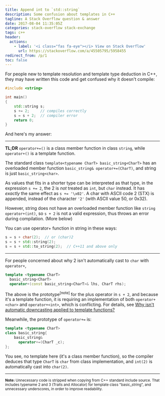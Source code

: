 ```yaml
---
title: Append int to `std::string`
description: Some confusion about templates in C++
tagline: A Stack Overflow question & answer
date: 2017-08-04 11:35:05Z
categories: stack-overflow stack-exchange
tags: c++
header:
  actions:
    - label: '<i class="fas fa-eye"></i> View on Stack Overflow'
      url: https://stackoverflow.com/a/45505795/5958455
redirect_from: /p/1
toc: false
---
```


For people new to template resolution and template type deduction in C++, they may have written this code and get confused why it doesn't compile:

```c++
#include <string>

int main()
{
    std::string s;
    s += 2;     // compiles correctly
    s = s + 2;  // compiler error
    return 0;
}
```

And here's my answer:

------

**TL;DR** `operator+=()` is a class member function in class `string`, while `operator+()` is a template function.

The standard class `template<typename CharT> basic_string<CharT>` has an overloaded member function `basic_string& operator+=(CharT)`, and string is just `basic_string<char>`.

As values that fits in a shorter type can be interpreted as that type, in the expression `s += 2`, the 2 is *not* treated as `int`, but `char` instead. It has *exactly* the same effect as `s += '\x02'`. A char with ASCII code 2 (STX) is appended, instead of the character `'2'` (with ASCII value 50, or 0x32).

However, string does not have an overloaded member function like `string operator+(int)`, so `s + 2` is not a valid expression, thus throws an error during compilation. (More below)

You can use operator+ function in string in these ways:

```c++
s = s + char(2);  // or (char)2
s = s + std::string(2);
s = s + std::to_string(2);  // C++11 and above only
```

------

For people concerned about why 2 isn't automatically cast to `char` with `operator+`,

```c++
template <typename CharT>
  basic_string<CharT>
  operator+(const basic_string<CharT>& lhs, CharT rhs);
```

The above is the prototype<sup>\[note\]</sup> for the plus operator in `s + 2`, and because it's a template function, it is requiring an implementation of both `operator+<char>` and `operator+<int>`, which is conflicting. For details, see [Why isn't automatic downcasting applied to template functions?][1]

Meanwhile, the prototype of `operator+=` is:

```c++
template <typename CharT>
class basic_string{
    basic_string&
      operator+=(CharT _c);
};
```

You see, no template here (it's a class member function), so the compiler deduces that type `CharT` is `char` from class implementation, and `int(2)` is automatically cast into `char(2)`. 

  [1]: https://stackoverflow.com/q/45506372/5958455

-----

<sup><b>Note:</b> Unnecessary code is stripped when copying from C++ standard include source. That includes typename 2 and 3 (Traits and Allocator) for template class "basic_string", and unnecessary underscores, in order to improve readability.</sup>
